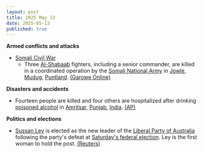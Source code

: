 ```yaml
---
layout: post
title: 2025 May 13
date: 2025-05-13
published: true
---
```



**Armed conflicts and attacks**

* [Somali Civil War](https://en.wikipedia.org/wiki/Somali_Civil_War_%282009%E2%80%93present%29 "Somali Civil War (2009–present)")
  + Three [Al-Shabaab](https://en.wikipedia.org/wiki/Al-Shabaab_%28militant_group%29 "Al-Shabaab (militant group)") fighters, including a senior commander, are killed in a coordinated operation by the [Somali National Army](https://en.wikipedia.org/wiki/Somali_National_Army "Somali National Army") in [Jowle](https://en.wikipedia.org/wiki/Jowle "Jowle"), [Mudug](https://en.wikipedia.org/wiki/Mudug "Mudug"), [Puntland](https://en.wikipedia.org/wiki/Puntland "Puntland"). [(Garowe Online)](https://www.garoweonline.com/en/news/somalia/senior-al-shabaab-commander-killed-in-somalia)

**Disasters and accidents**

* Fourteen people are killed and four others are hospitalized after drinking [poisoned alcohol](https://en.wikipedia.org/wiki/Alcohol_poisoning "Alcohol poisoning") in [Amritsar](https://en.wikipedia.org/wiki/Amritsar "Amritsar"), [Punjab](https://en.wikipedia.org/wiki/Punjab%2C_India "Punjab, India"), [India](https://en.wikipedia.org/wiki/India "India"). [(AP)](https://apnews.com/article/amritsar-liquor-deaths-india-e68166543f888262e609a83f01b0ee8a)

**Politics and elections**

* [Sussan Ley](https://en.wikipedia.org/wiki/Sussan_Ley "Sussan Ley") is elected as the new leader of the [Liberal Party of Australia](https://en.wikipedia.org/wiki/Liberal_Party_of_Australia "Liberal Party of Australia") following the party's defeat at [Saturday's federal election](https://en.wikipedia.org/wiki/2025_Australian_federal_election "2025 Australian federal election"). Ley is the first woman to hold the post. [(Reuters)](https://www.reuters.com/world/asia-pacific/australias-albanese-labor-government-sworn-second-term-2025-05-13/)
